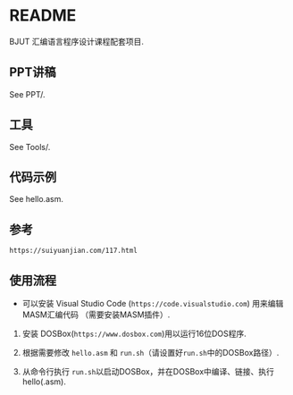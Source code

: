 # README

BJUT 汇编语言程序设计课程配套项目.

## PPT讲稿

See PPT/.

## 工具

See Tools/.

## 代码示例

See hello.asm.

## 参考

`https://suiyuanjian.com/117.html`

## 使用流程

* 可以安装 Visual Studio Code (`https://code.visualstudio.com`) 用来编辑MASM汇编代码 （需要安装MASM插件）.

1. 安装 DOSBox(`https://www.dosbox.com`)用以运行16位DOS程序. 

2. 根据需要修改 `hello.asm` 和 `run.sh`（请设置好`run.sh`中的DOSBox路径）.

3. 从命令行执行 `run.sh`以启动DOSBox，并在DOSBox中编译、链接、执行hello(.asm).